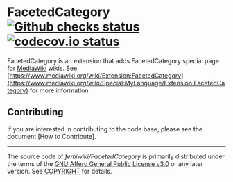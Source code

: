 # FacetedCategory [![Github checks status]][github checks link] [![codecov.io status]][codecov.io link]

FacetedCategory is an extension that adds FacetedCategory special page for [MediaWiki] wikis.
See [https://www.mediawiki.org/wiki/Extension:FacetedCategory](https://www.mediawiki.org/wiki/Special:MyLanguage/Extension:FacetedCategory) for more information

## Contributing

If you are interested in contributing to the code base, please see the document [How to Contribute].

---

The source code of _femiwiki/FacetedCategory_ is primarily distributed under the terms
of the [GNU Affero General Public License v3.0] or any later version. See
[COPYRIGHT] for details.

[github checks status]: https://badgen.net/github/checks/femiwiki/FacetedCategory
[github checks link]: https://github.com/femiwiki/FacetedCategory/actions
[codecov.io status]: https://badgen.net/codecov/c/github/femiwiki/FacetedCategory
[codecov.io link]: https://codecov.io/gh/femiwiki/FacetedCategory
[mediawiki]: https://www.mediawiki.org/
[gnu affero general public license v3.0]: LICENSE
[copyright]: COPYRIGHT
